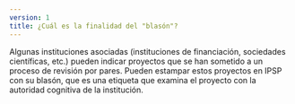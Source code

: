 ```yaml
---
version: 1
title: ¿Cuál es la finalidad del "blasón"?
---
```


Algunas instituciones asociadas (instituciones de financiación, sociedades científicas, etc.) pueden indicar proyectos que se han sometido a un proceso de revisión por pares. Pueden estampar estos proyectos en IPSP con su blasón, que es una etiqueta que examina el proyecto con la autoridad cognitiva de la institución.
